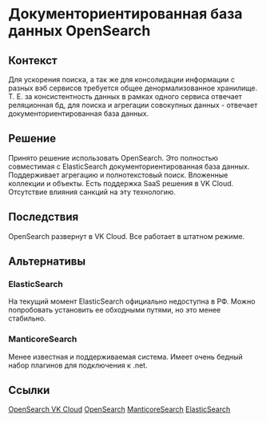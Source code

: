 # Документориентированная база данных OpenSearch

## Контекст

Для ускорения поиска, а так же для консолидации информации с разных вэб сервисов требуется общее денормализованное хранилище. Т. Е. за консистентность данных в рамках одного сервиса отвечает реляционная бд, для поиска и агрегации совокупных данных - отвечает документориентированная база данных.

## Решение

Принято решение использовать OpenSearch. Это полностью совместимая с ElasticSearch документориентированная база данных. Поддерживает агрегацию и полнотекстовый поиск. Вложенные коллекции и объекты. Есть поддержка SaaS решения в VK Cloud. Отсутствие влияния санкций на эту технологию.

## Последствия

OpenSearch развернут в VK Cloud. Все работает в штатном режиме.

## Альтернативы

### ElasticSearch

На текущий момент ElasticSearch официально недоступна в РФ. Можно попробовать установить ее обходными путями, но это менее стабильно.

### ManticoreSearch

Менее известная и поддерживаемая система. Имеет очень бедный набор плагинов для подключения к .net.

## Ссылки

[OpenSearch VK Cloud](https://mcs.mail.ru/docs/dbs/dbaas/types/opensearch)
[OpenSearch](https://opensearch.org/)
[ManticoreSearch](https://manticoresearch.com/)
[ElasticSearch](https://www.elastic.co/)